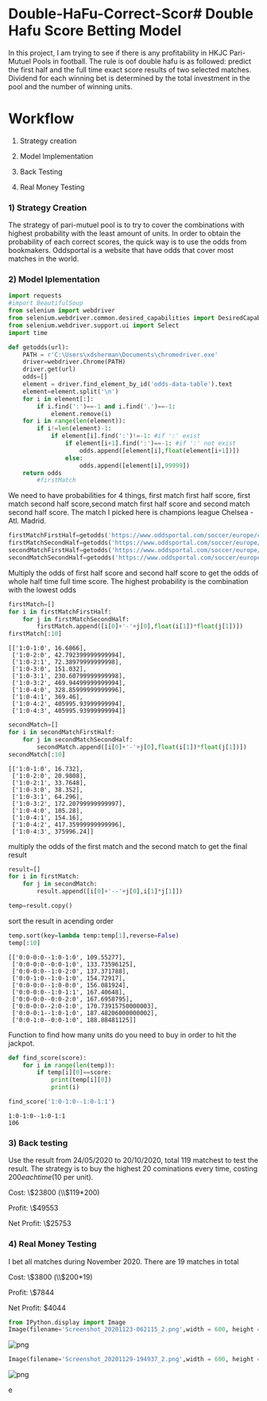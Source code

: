 # Double-HaFu-Correct-Scor# Double Hafu Score Betting Model

In this project, I am trying to see if there is any profitability in HKJC Pari-Mutuel Pools in football. The rule is oof double hafu is as followed: predict the first half and the full time exact score results of two selected matches. Dividend for each winning bet is determined by the total investment in the pool and the number of winning units. 



# Workflow

1) Strategy creation

2) Model Implementation

3) Back Testing

4) Real Money Testing

### 1) Strategy Creation

The strategy of pari-mutuel pool is to try to cover the combinations with highest probability with the least amount of units. In order to obtain the probability of each correct scores, the quick way is to use the odds from bookmakers. Oddsportal is a website that have odds that cover most matches in the world.

### 2) Model Iplementation


```python
import requests
#import BeautifulSoup
from selenium import webdriver
from selenium.webdriver.common.desired_capabilities import DesiredCapabilities
from selenium.webdriver.support.ui import Select
import time
```


```python
def getodds(url):
    PATH = r'C:\Users\xdsherman\Documents\chromedriver.exe'
    driver=webdriver.Chrome(PATH)
    driver.get(url)
    odds=[]
    element = driver.find_element_by_id('odds-data-table').text
    element=element.split('\n')
    for i in element[:]:
        if i.find(':')==-1 and i.find('.')==-1:
            element.remove(i)
    for i in range(len(element)):
        if i!=len(element)-1:
            if element[i].find(':')!=-1: #if ':' exist
                if element[i+1].find(':')==-1: #if ':' not exist
                    odds.append([element[i],float(element[i+1])])
                else:
                    odds.append([element[i],99999])
    return odds
        #firstMatch
```

We need to have probabilities for 4 things, first match first half score, first match second half score,second match first half score and second match second half score.
The match I picked here is champions league Chelsea - Atl. Madrid. 


```python
firstMatchFirstHalf=getodds('https://www.oddsportal.com/soccer/europe/champions-league/chelsea-atl-madrid-6FbO1fsj/#cs;3')
firstMatchSecondHalf=getodds('https://www.oddsportal.com/soccer/europe/champions-league/chelsea-atl-madrid-6FbO1fsj/#cs;4')
secondMatchFirstHalf=getodds('https://www.oddsportal.com/soccer/europe/champions-league/bayern-munich-lazio-G4rRLFYL/#cs;3')
secondMatchSecondHalf=getodds('https://www.oddsportal.com/soccer/europe/champions-league/bayern-munich-lazio-G4rRLFYL/#cs;4')
```

Multiply the odds of first half score and second half score to get the odds of whole half time full time score. The highest probability is the combination with the lowest odds


```python
firstMatch=[]
for i in firstMatchFirstHalf:
    for j in firstMatchSecondHalf:
        firstMatch.append([i[0]+'-'+j[0],float(i[1])*float(j[1])])
firstMatch[:10]
```




    [['1:0-1:0', 16.6866],
     ['1:0-2:0', 42.792399999999994],
     ['1:0-2:1', 72.38979999999998],
     ['1:0-3:0', 151.032],
     ['1:0-3:1', 230.60799999999998],
     ['1:0-3:2', 469.94499999999994],
     ['1:0-4:0', 328.85999999999996],
     ['1:0-4:1', 369.46],
     ['1:0-4:2', 405995.93999999994],
     ['1:0-4:3', 405995.93999999994]]




```python
secondMatch=[]
for i in secondMatchFirstHalf:
    for j in secondMatchSecondHalf:
        secondMatch.append([i[0]+'-'+j[0],float(i[1])*float(j[1])])
secondMatch[:10]
```




    [['1:0-1:0', 16.732],
     ['1:0-2:0', 20.9808],
     ['1:0-2:1', 33.7648],
     ['1:0-3:0', 38.352],
     ['1:0-3:1', 64.296],
     ['1:0-3:2', 172.20799999999997],
     ['1:0-4:0', 105.28],
     ['1:0-4:1', 154.16],
     ['1:0-4:2', 417.35999999999996],
     ['1:0-4:3', 375996.24]]



multiply the odds of the first match and the second match to get the final result


```python
result=[]
for i in firstMatch:
    for j in secondMatch:
        result.append([i[0]+'--'+j[0],i[1]*j[1]])
```


```python
temp=result.copy()
```

sort the result in acending order


```python
temp.sort(key=lambda temp:temp[1],reverse=False)
temp[:10]
```




    [['0:0-0:0--1:0-1:0', 109.55277],
     ['0:0-0:0--0:0-1:0', 133.73596125],
     ['0:0-0:0--1:0-2:0', 137.371788],
     ['0:0-1:0--1:0-1:0', 154.72917],
     ['0:0-0:0--1:0-0:0', 156.081924],
     ['0:0-0:0--1:0-1:1', 167.40648],
     ['0:0-0:0--0:0-2:0', 167.6958795],
     ['0:0-0:0--2:0-1:0', 170.73915750000003],
     ['0:0-0:1--1:0-1:0', 187.48206000000002],
     ['0:0-1:0--0:0-1:0', 188.88481125]]



Function to find how many units do you need to buy in order to hit the jackpot.


```python
def find_score(score):
    for i in range(len(temp)):
        if temp[i][0]==score:
            print(temp[i][0])
            print(i)
```


```python
find_score('1:0-1:0--1:0-1:1')
```

    1:0-1:0--1:0-1:1
    106
    

### 3) Back testing

Use the result from 24/05/2020 to 20/10/2020, total 119 matchest to test the result. The strategy is to buy the highest 20 cominations every time, costing $200 each time ($10 per unit).

Cost: \\$23800 (\\$119*200)

Profit: \\$49553

Net Profit: \\$25753

### 4) Real Money Testing

I bet all matches during November 2020. There are 19 matches in total 

Cost: \\$3800 (\\$200*19)

Profit: \\$7844

Net Profit: $4044


```python
from IPython.display import Image
Image(filename='Screenshot_20201123-062115_2.png',width = 600, height = 300)
```




![png](output_26_0.png)




```python
Image(filename='Screenshot_20201129-194937_2.png',width = 600, height = 300)
```




![png](output_27_0.png)


e
